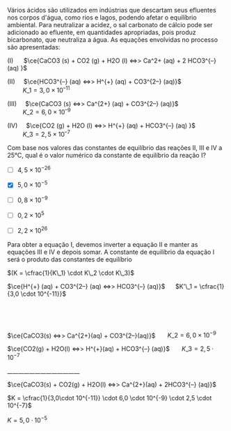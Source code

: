 

Vários ácidos são utilizados em indústrias que descartam seus efluentes nos corpos d'água, como rios e lagos, podendo afetar o equilíbrio ambiental. Para neutralizar a acidez, o sal carbonato de cálcio pode ser adicionado ao efluente, em quantidades apropriadas, pois produz bicarbonato, que neutraliza a água. As equações envolvidas no processo são apresentadas:

(I)      $\ce{CaCO3 (s) + CO2 (g) + H2O (l) <=>> Ca^2+ (aq) + 2 HCO3^{–} (aq) }$

(II)     $\ce{HCO3^{–} (aq) <=>> H^{+} (aq) + CO3^{2–} (aq)}$\
         $K\_ 1 = 3,0 \times 10^{–11}$

(III)     $\ce{CaCO3 (s) <=>> Ca^{2+} (aq) + CO3^{2–} (aq)}$\
         $K\_ 2 = 6,0 \times 10^{–9}$

(IV)     $\ce{CO2 (g) + H2O (l) <=>> H^{+} (aq) + HCO3^{–} (aq) }$\
         $K\_ 3 = 2,5 \times 10^{–7}$

Com base nos valores das constantes de equilíbrio das reações II, III e IV a 25°C, qual é o valor numérico da constante de equilíbrio da reação I?



- [ ] $4,5 \times 10^{-26}$
- [x] $5,0 \times 10^{-5}$
- [ ] $0,8 \times 10^{-9}$
- [ ] $0,2 \times 10^5$
- [ ] $2,2 \times 10^{26}$


Para obter a equação I, devemos inverter a equação II e manter as equações III e IV e depois somar. A constante de equilíbrio da equação I será o produto das constantes de equilíbrio

$(K = \cfrac{1}{K\_1} \cdot K\_2 \cdot K\_3)$

$\ce{H^{+} (aq) + CO3^{2–} (aq) <=>> HCO3^{–} (aq)}$      $K'\_1 = \cfrac{1}{3,0 \cdot 10^{-11}}$

 

 

$\ce{CaCO3(s) <=>> Ca^{2+}(aq) + CO3^{2–}(aq)}$       $K\_2 = 6,0 \times 10^{-9}$

$\ce{CO2(g) + H2O(l) <=>> H^{+}(aq) + HCO3^{–} (aq)}$       $K\_3 = 2,5 \cdot 10^{-7}$

\__\__\__\__\__\__\__\__\__\__\__\__\__\__\__\__\__\__\__\__\__\__\__\__\__

$\ce{CaCO3(s) + CO2(g) + H2O(l) <=>> Ca^{2+}(aq) + 2HCO3^{–} (aq)}$

$K = \cfrac{1}{3,0\cdot 10^{-11}} \cdot 6,0 \cdot 10^{-9} \cdot 2,5 \cdot 10^{-7}$

$K = 5,0 \cdot 10^{-5}$

        